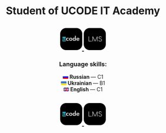 <h1 align="center">Student of UCODE IT Academy</h1>
<h2>
    <p align="center">
        <a href="https://ucode.world/en/" target="_blank">
            <img src="https://github.com/CamyrauBTanke/CamyrauBTanke/blob/main/img/UCODE/ucode.png" height="60px">
        </a>
        <a href="https://lms.khpi.ucode-connect.study/login" target="_blank">
            <img src="https://github.com/CamyrauBTanke/CamyrauBTanke/blob/main/img/UCODE/lms.png" height="60px">
        </a>
    </p>
</h2>
<h3 align="center">Language skills:</h3>
<p align="center">
    <a href="https://en.wikipedia.org/wiki/Russian_language" target="_blank"><img src="https://github.com/CamyrauBTanke/CamyrauBTanke/blob/main/img/language/ru.png" width="15"/></a><b> Russian </b>— C1<br>
    <a href="https://en.wikipedia.org/wiki/Ukrainian_language" target="_blank"><img src="https://github.com/CamyrauBTanke/CamyrauBTanke/blob/main/img/language/ua.png" width="15"/></a><b> Ukrainian </b>— B1<br>
    <a href="https://en.wikipedia.org/wiki/English_language" target="_blank"><img src="https://github.com/CamyrauBTanke/CamyrauBTanke/blob/main/img/language/ang.png" width="15"/></a><b> English </b>— С1<br>
</p>
<h3 align="center"></h3>
<h2>
    <p align="center">
        <a href="https://ucode.world/en/" target="_blank">
            <img src="https://github.com/CamyrauBTanke/CamyrauBTanke/blob/main/img/UCODE/ucode.png" height="60px">
        </a>
        <a href="https://lms.khpi.ucode-connect.study/login" target="_blank">
            <img src="https://github.com/CamyrauBTanke/CamyrauBTanke/blob/main/img/UCODE/lms.png" height="60px">
        </a>
    </p>
</h2>
